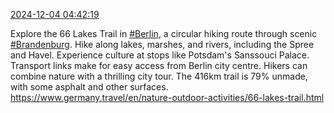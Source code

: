 [2024-12-04 04:42:19](https://mstdn.social/@hill_wanderer/113592719073867530)

Explore the 66 Lakes Trail in <a href="https://mstdn.social/tags/Berlin" class="mention hashtag" rel="tag">#Berlin</a>, a circular hiking route through scenic <a href="https://mstdn.social/tags/Brandenburg" class="mention hashtag" rel="tag">#Brandenburg</a>. Hike along lakes, marshes, and rivers, including the Spree and Havel. Experience culture at stops like Potsdam&#39;s Sanssouci Palace. Transport links make for easy access from Berlin city centre. Hikers can combine nature with a thrilling city tour. The 416km trail is 79% unmade, with some asphalt and other surfaces.  <a href="https://www.germany.travel/en/nature-outdoor-activities/66-lakes-trail.html" target="_blank" rel="nofollow noopener noreferrer" translate="no">https://www.germany.travel/en/nature-outdoor-activities/66-lakes-trail.html</a>